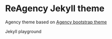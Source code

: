 ReAgency Jekyll theme
====================

Agency theme based on [Agency bootstrap theme ](http://startbootstrap.com/templates/agency/)

Jekyll playground